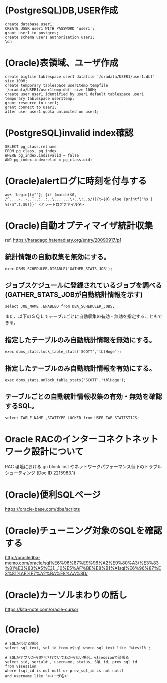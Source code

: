 # (PostgreSQL)DB,USER作成

```
create database user1;
CREATE USER user1 WITH PASSWORD 'user1';
grant user1 to postgres;
create schema user1 authorization user1;
\dn
```

# (Oracle)表領域、ユーザ作成

```
create bigfile tablespace user1 datafile '/oradata/USER1/user1.dbf' size 100M;
create temporary tablespace user1temp tempfile '/oradata/USER1/user1temp.dbf' size 100M;
create user user1 identified by user1 default tablespace user1 temporary tablespace user1temp;
grant resource to user1;
grant connect to user1;
alter user user1 quota unlimited on user1;
```

# (PostgreSQL)invalid index確認

```
SELECT pg_class.relname 
FROM pg_class, pg_index 
WHERE pg_index.indisvalid = false 
AND pg_index.indexrelid = pg_class.oid;
```

# (Oracle)alertログに時刻を付与する

```
awk 'begin{t=""}; {if (match($0, /^....-..-..T..:..:..\.......\+..\:..$/)){t=$0} else {printf("%s | %s\n",t,$0)}}' <アラートログファイル名>
```

# (Oracle)自動オプティマイザ統計収集

ref. https://haradago.hatenadiary.org/entry/20090917/p1

## 統計情報の自動収集を無効にする。

```
exec DBMS_SCHEDULER.DISABLE('GATHER_STATS_JOB');
```

## ジョブスケジュールに登録されているジョブを調べる(GATHER_STATS_JOBが自動統計情報を示す)

```
select JOB_NAME ,ENABLED from DBA_SCHEDULER_JOBS;
```

また、以下のＳＱＬでテーブルごとに自動収集の有効・無効を指定することもできる。


## 指定したテーブルのみ自動統計情報を無効にする。

```
exec dbms_stats.lock_table_stats('SCOTT','tblHoge');
```

## 指定したテーブルのみ自動統計情報を有効にする。

```
exec dbms_stats.unlock_table_stats('SCOTT','tblHoge');
```

## テーブルごとの自動統計情報収集の有効・無効を確認するSQL。

```
select TABLE_NAME ,STATTYPE_LOCKED from USER_TAB_STATISTICS;
```

# Oracle RACのインターコネクトネットワーク設計について
RAC 環境における gc block lost やネットワークパフォーマンス低下のトラブルシューティング (Doc ID 2215983.1)

# (Oracle)便利SQLページ
https://oracle-base.com/dba/scripts

# (Oracle)チューニング対象のSQLを確認する
http://oracledba-memo.com/oracle/sql%E6%96%87%E9%96%A2%E9%80%A3/%E3%83%81%E3%83%A5%E3[…]0%E5%AF%BE%E8%B1%A1sql%E6%96%87%E3%81%AE%E7%A2%BA%E8%AA%8D/

# (Oracle)カーソルまわりの話し
https://kita-note.com/oracle-cursor

# (Oracle)

```
# SQLがわかる場合
select sql_text, sql_id from v$sql where sql_text like '%test1%';

# SQLがアプリから実行されていてわからない場合。v$sessionで頑張る
select sid, serial# , username, status, SQL_id, prev_sql_id
from v$session
where (sql_id is not null or prev_sql_id is not null)
and username like '<ユーザ名>'

```

